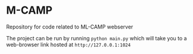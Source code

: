 # M-CAMP
Repository for code related to ML-CAMP webserver

The project can be run by running ``python main.py`` which will take you to a web-browser link hosted at ``http://127.0.0.1:1024``
